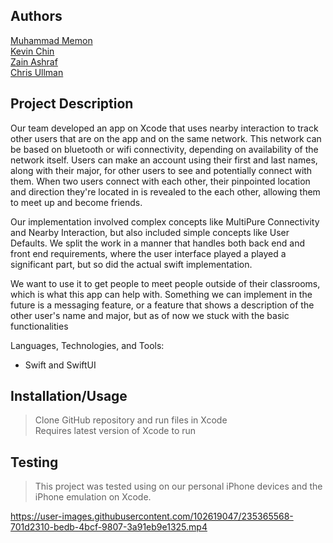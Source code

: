 
## Authors


[Muhammad Memon](https://github.com/Nihal-m24)<br />
[Kevin Chin](https://github.com/kchin118)<br />
[Zain Ashraf](https://github.com/zain-ashraf)<br />
[Chris Ullman](https://github.com/cullm001)<br />


## Project Description

Our team developed an app on Xcode that uses nearby interaction to track other users that are on the app and on the same network. This network can be based on bluetooth or wifi connectivity, depending on availability of the network itself. Users can make an account using their first and last names, along with their major, for other users to see and potentially connect with them. When two users connect with each other, their pinpointed location and direction they're located in is revealed to the each other, allowing them to meet up and become friends.

Our implementation involved complex concepts like MultiPure Connectivity and Nearby Interaction, but also included simple concepts like User Defaults. We split the work in a manner that handles both back end and front end requirements, where the user interface played a played a significant part, but so did the actual swift implementation.

We want to use it to get people to meet people outside of their classrooms, which is what this app can help with. Something we can implement in the future is a messaging feature, or a feature that shows a description of the other user's name and major, but as of now we stuck with the basic functionalities<br />


Languages, Technologies, and Tools: <br />
* Swift and SwiftUI

 ## Installation/Usage
 > Clone GitHub repository and run files in Xcode <br />
 > Requires latest version of Xcode to run <br />
 
 
 ## Testing
 > This project was tested using on our personal iPhone devices and the iPhone emulation on Xcode.



https://user-images.githubusercontent.com/102619047/235365568-701d2310-bedb-4bcf-9807-3a91eb9e1325.mp4


 
